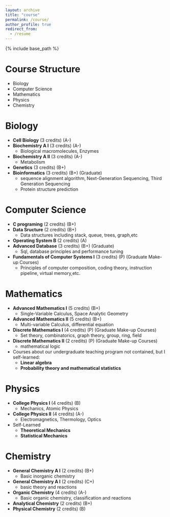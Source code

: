 ```yaml
---
layout: archive
title: "course"
permalink: /course/
author_profile: true
redirect_from:
  - /resume
---
```


{% include base_path %}

Course Structure
======
* Biology
* Computer Science
* Mathematics
* Physics
* Chemistry


Biology
======
* **Cell Biology** (3 credits) (A-)
* **Biochemistry A I** (3 credits) (A-)
  * Biological macromolecules, Enzymes
* **Biochemistry A II** (3 credits) (A-)
  * Metabolism
* **Genetics** (3 credits) (B+)
* **Bioinformatics** (3 credits) (B+) (Graduate)
  * sequence alignment algorithm, Next-Generation Sequencing, Third Generation Sequencing
  * Protein structure prediction

Computer Science
======
* **C programing** (2 credits) (B+)
* **Data Sructure** (2 credits) (B+)
  * Data structures including stack, queue, trees, graph,etc
* **Operating System B** (2 credits) (A)
* **Advanced Database** (3 credits) (B+) (Graduate)
  * Sql, database principles and performance tuning
* **Fundamentals of Computer Systems I** (3 credits) (P) (Graduate Make-up Courses)
  * Principles of computer composition, coding theory, instruction pipeline, virtual memory,etc.

Mathematics
======
* **Advanced Mathematics I** (5 credits) (B+)
  * Single-Variable Calculus, Space Analytic Geometry
* **Advanced Mathematics II** (5 credits) (B+)
  * Multi-variable Calculus, differential equation
* **Discrete Mathematics I** (4 credits) (P) (Graduate Make-up Courses)
  * Set theory, combinatorics, graph theory, group, ring, field
* **Discrete Mathematics II** (2 credits) (P) (Graduate Make-up Courses)
  * mathematical logic
* Courses about our undergraduate teaching program not contained, but I self-learned:
  * **Linear algebra**
  * **Probability theory and mathematical statistics**

Physics
======
* **College Physics I** (4 credits) (B)
  * Mechanics, Atomic Physics
* **College Physics II** (4 credits) (A-)
  * Electromagnetics, Thermology, Optics
* Self-Learned
  * **Theoretical Mechanics**
  * **Statistical Mechanics**

Chemistry
======
* **General Chemistry A I** (2 credits) (B+)
  * Basic inorganic chemistry
* **General Chemistry A I** (2 credits) (C+)
  * basic theory and reactions
* **Organic Chemistry** (4 credits) (A-)
  * Basic organic chemistry, classification and reactions
* **Analytical Chemistry** (2 credits) (B+)
* **Physical Chemistry** (2 credits) (B)
